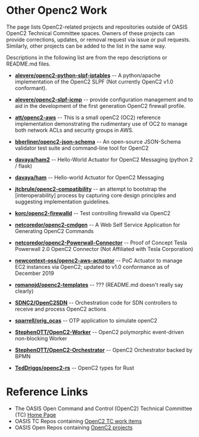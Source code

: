 # Other Openc2 Work
The page lists OpenC2-related projects and repositories outside of OASIS OpenC2 
Technical Committee spaces. Owners of these projects can provide corrections, updates, or removal 
request via issue or pull requests. Similarly, other projects can be added to the list in the same way.

Descriptions in the following list are from the repo descriptions or README.md files.

* [**alevere/openc2-python-slpf-iptables**](https://github.com/alevere/openc2-python-slpf-iptables) -- A python/apache implementation of the OpenC2 SLPF (Not currently OpenC2 v1.0 conformant).

* [**alevere/openc2-slpf-icmp**](https://github.com/alevere/openc2-slpf-icmp) -- provide configuration management and to aid in the development of the first generation OpenC2 firewall profile.

* [**att/openc2-aws**](https://github.com/att/openc2-aws) -- This is a small openC2 (OC2) reference implementation demonstrating the rudimentary use of OC2 to manage both network ACLs and security groups in AWS.

* [**bberliner/openc2-json-schema**](https://github.com/bberliner/openc2-json-schema) -- An open-source JSON-Schema validator test suite and command-line tool for OpenC2

* [**davaya/ham2**](https://github.com/davaya/ham2) -- Hello-World Actuator for OpenC2 Messaging (python 2 / flask)

* [**davaya/ham**](https://github.com/davaya/ham) -- Hello-world Actuator for OpenC2 Messaging

* [**jtcbrule/openc2-compatibility**](https://github.com/jtcbrule/openc2-compatibility) -- an attempt to bootstrap the [interoperability] process by capturing core design principles and suggesting implementation guidelines.

* [**korc/openc2-firewalld**](https://github.com/korc/openc2-firewalld) -- Test controlling firewalld via OpenC2

* [**netcoredor/openc2-cmdgen**](https://github.com/netcoredor/openc2-cmdgen) -- A Web Self Service Application for Generating OpenC2 Commands

* [**netcoredor/openc2-Powerwall-Connector**](https://github.com/netcoredor/openc2-Powerwall-Connector) -- Proof of Concept Tesla Powerwall 2.0 OpenC2 Connector (Not Affiliated with Tesla Corporation) 

* [**newcontext-oss/openc2-aws-actuator**](https://github.com/newcontext-oss/openc2-aws-actuator) -- PoC Actuator to manage EC2 instances via OpenC2; updated to v1.0 conformance as of December 2019

* [**romanojd/openc2-templates**](https://github.com/romanojd/openc2-templates) -- ??? (README.md doesn't really say clearly)

* [**SDNC2/OpenC2SDN**](https://github.com/SDNC2/OpenC2SDN) -- Orchestration code for SDN controllers to receive and process OpenC2 actions

* [**sparrell/orig_ocas**](https://github.com/sparrell/orig_ocas) -- OTP application to simulate openC2

* [**StephenOTT/OpenC2-Worker**](https://github.com/StephenOTT/OpenC2-Worker) -- OpenC2 polymorphic event-driven non-blocking Worker

* [**StephenOTT/OpenC2-Orchestrator**](https://github.com/StephenOTT/OpenC2-Orchestrator) -- OpenC2 Orchestrator backed by BPMN

* [**TedDriggs/openc2-rs**](https://github.com/TedDriggs/openc2-rs) -- OpenC2 types for Rust

 


# Reference Links
* The OASIS Open Command and Control (OpenC2) Technical Committee (TC) [Home Page](https://www.oasis-open.org/committees/openc2)
* OASIS TC Repos containing [OpenC2 TC work items](https://github.com/oasis-tcs?utf8=%E2%9C%93&q=openc2&type=&language=)
* OASIS Open Repos containing [OpenC2 projects](https://github.com/oasis-open?utf8=%E2%9C%93&q=openc2-&type=&language=)
